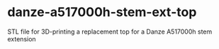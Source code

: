 # danze-a517000h-stem-ext-top
STL file for 3D-printing a replacement top for a Danze A517000h stem extension
